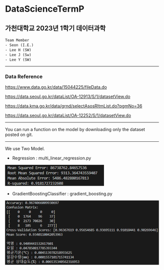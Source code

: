 # DataScienceTermP
## 가천대학교 2023년 1학기 데이터과학

```
Team Member
- Seon (I.E.)
- Lee H (SW)
- Lee J (Sw)
- Lee Y (SW)
```

-----
### Data Reference

https://www.data.go.kr/data/15044225/fileData.do

https://data.seoul.go.kr/dataList/OA-12913/S/1/datasetView.do

https://data.kma.go.kr/data/grnd/selectAsosRltmList.do?pgmNo=36

https://data.seoul.go.kr/dataList/OA-12252/S/1/datasetView.do

-----
You can run a function on the model by downloading only the dataset posted on git.

-----
We use Two Model.
- Regression : multi_linear_regression.py

<img src='image/Reg.png'>

- GradientBoostingClassifier : gradient_boosting.py

<img src='image/GBC.png'>